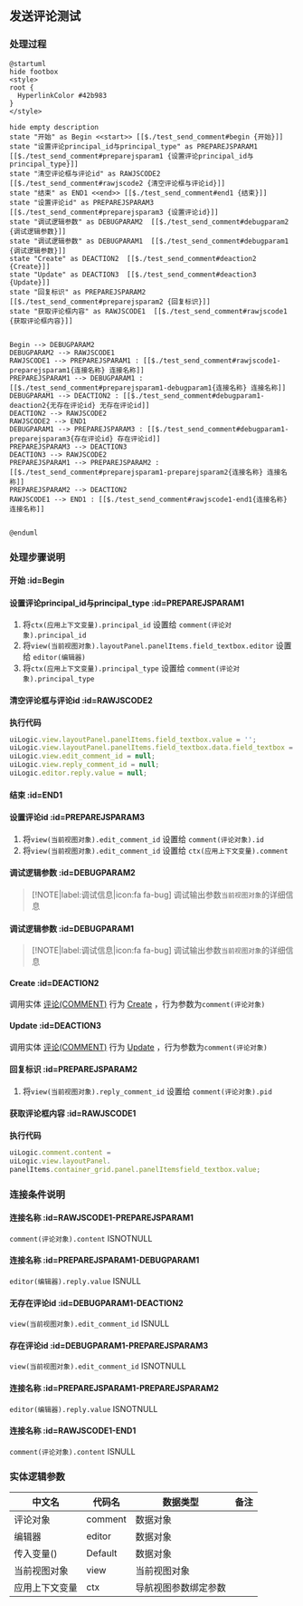 ## 发送评论测试 <!-- {docsify-ignore-all} -->

   

### 处理过程

```plantuml
@startuml
hide footbox
<style>
root {
  HyperlinkColor #42b983
}
</style>

hide empty description
state "开始" as Begin <<start>> [[$./test_send_comment#begin {开始}]]
state "设置评论principal_id与principal_type" as PREPAREJSPARAM1  [[$./test_send_comment#preparejsparam1 {设置评论principal_id与principal_type}]]
state "清空评论框与评论id" as RAWJSCODE2  [[$./test_send_comment#rawjscode2 {清空评论框与评论id}]]
state "结束" as END1 <<end>> [[$./test_send_comment#end1 {结束}]]
state "设置评论id" as PREPAREJSPARAM3  [[$./test_send_comment#preparejsparam3 {设置评论id}]]
state "调试逻辑参数" as DEBUGPARAM2  [[$./test_send_comment#debugparam2 {调试逻辑参数}]]
state "调试逻辑参数" as DEBUGPARAM1  [[$./test_send_comment#debugparam1 {调试逻辑参数}]]
state "Create" as DEACTION2  [[$./test_send_comment#deaction2 {Create}]]
state "Update" as DEACTION3  [[$./test_send_comment#deaction3 {Update}]]
state "回复标识" as PREPAREJSPARAM2  [[$./test_send_comment#preparejsparam2 {回复标识}]]
state "获取评论框内容" as RAWJSCODE1  [[$./test_send_comment#rawjscode1 {获取评论框内容}]]


Begin --> DEBUGPARAM2
DEBUGPARAM2 --> RAWJSCODE1
RAWJSCODE1 --> PREPAREJSPARAM1 : [[$./test_send_comment#rawjscode1-preparejsparam1{连接名称} 连接名称]]
PREPAREJSPARAM1 --> DEBUGPARAM1 : [[$./test_send_comment#preparejsparam1-debugparam1{连接名称} 连接名称]]
DEBUGPARAM1 --> DEACTION2 : [[$./test_send_comment#debugparam1-deaction2{无存在评论id} 无存在评论id]]
DEACTION2 --> RAWJSCODE2
RAWJSCODE2 --> END1
DEBUGPARAM1 --> PREPAREJSPARAM3 : [[$./test_send_comment#debugparam1-preparejsparam3{存在评论id} 存在评论id]]
PREPAREJSPARAM3 --> DEACTION3
DEACTION3 --> RAWJSCODE2
PREPAREJSPARAM1 --> PREPAREJSPARAM2 : [[$./test_send_comment#preparejsparam1-preparejsparam2{连接名称} 连接名称]]
PREPAREJSPARAM2 --> DEACTION2
RAWJSCODE1 --> END1 : [[$./test_send_comment#rawjscode1-end1{连接名称} 连接名称]]


@enduml
```


### 处理步骤说明

#### 开始 :id=Begin




#### 设置评论principal_id与principal_type :id=PREPAREJSPARAM1



1. 将`ctx(应用上下文变量).principal_id` 设置给  `comment(评论对象).principal_id`
2. 将`view(当前视图对象).layoutPanel.panelItems.field_textbox.editor` 设置给  `editor(编辑器)`
3. 将`ctx(应用上下文变量).principal_type` 设置给  `comment(评论对象).principal_type`

#### 清空评论框与评论id :id=RAWJSCODE2



<p class="panel-title"><b>执行代码</b></p>

```javascript
uiLogic.view.layoutPanel.panelItems.field_textbox.value = '';
uiLogic.view.layoutPanel.panelItems.field_textbox.data.field_textbox = '';
uiLogic.view.edit_comment_id = null;
uiLogic.view.reply_comment_id = null;
uiLogic.editor.reply.value = null;
```

#### 结束 :id=END1




#### 设置评论id :id=PREPAREJSPARAM3



1. 将`view(当前视图对象).edit_comment_id` 设置给  `comment(评论对象).id`
2. 将`view(当前视图对象).edit_comment_id` 设置给  `ctx(应用上下文变量).comment`

#### 调试逻辑参数 :id=DEBUGPARAM2



> [!NOTE|label:调试信息|icon:fa fa-bug]
> 调试输出参数`当前视图对象`的详细信息

#### 调试逻辑参数 :id=DEBUGPARAM1



> [!NOTE|label:调试信息|icon:fa fa-bug]
> 调试输出参数`当前视图对象`的详细信息

#### Create :id=DEACTION2



调用实体 [评论(COMMENT)](module/Base/Comment.md) 行为 [Create](module/Base/Comment#行为) ，行为参数为`comment(评论对象)`

#### Update :id=DEACTION3



调用实体 [评论(COMMENT)](module/Base/Comment.md) 行为 [Update](module/Base/Comment#行为) ，行为参数为`comment(评论对象)`

#### 回复标识 :id=PREPAREJSPARAM2



1. 将`view(当前视图对象).reply_comment_id` 设置给  `comment(评论对象).pid`

#### 获取评论框内容 :id=RAWJSCODE1



<p class="panel-title"><b>执行代码</b></p>

```javascript
uiLogic.comment.content = 
uiLogic.view.layoutPanel.
panelItems.container_grid.panel.panelItemsfield_textbox.value;
```

### 连接条件说明
#### 连接名称 :id=RAWJSCODE1-PREPAREJSPARAM1

```comment(评论对象).content``` ISNOTNULL
#### 连接名称 :id=PREPAREJSPARAM1-DEBUGPARAM1

```editor(编辑器).reply.value``` ISNULL
#### 无存在评论id :id=DEBUGPARAM1-DEACTION2

```view(当前视图对象).edit_comment_id``` ISNULL
#### 存在评论id :id=DEBUGPARAM1-PREPAREJSPARAM3

```view(当前视图对象).edit_comment_id``` ISNOTNULL
#### 连接名称 :id=PREPAREJSPARAM1-PREPAREJSPARAM2

```editor(编辑器).reply.value``` ISNOTNULL
#### 连接名称 :id=RAWJSCODE1-END1

```comment(评论对象).content``` ISNULL


### 实体逻辑参数

|    中文名   |    代码名    |  数据类型      |备注 |
| --------| --------| --------  | --------   |
|评论对象|comment|数据对象||
|编辑器|editor|数据对象||
|传入变量(<i class="fa fa-check"/></i>)|Default|数据对象||
|当前视图对象|view|当前视图对象||
|应用上下文变量|ctx|导航视图参数绑定参数||
